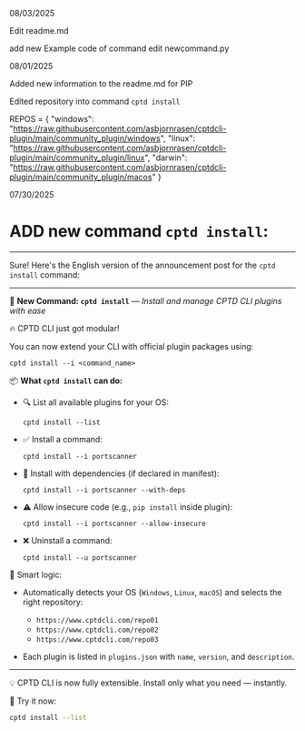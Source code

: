 08/03/2025

Edit readme.md

add new Example code of command 
edit newcommand.py

08/01/2025

Added new information to the readme.md for PIP

Edited repository into command `cptd install` 

REPOS = {
    "windows": "https://raw.githubusercontent.com/asbjornrasen/cptdcli-plugin/main/community_plugin/windows",
    "linux":   "https://raw.githubusercontent.com/asbjornrasen/cptdcli-plugin/main/community_plugin/linux",
    "darwin":  "https://raw.githubusercontent.com/asbjornrasen/cptdcli-plugin/main/community_plugin/macos"
}

07/30/2025

# ADD new command  `cptd install`:

---
Sure! Here's the English version of the announcement post for the `cptd install` command:

---

🔧 **New Command: `cptd install`** — *Install and manage CPTD CLI plugins with ease*

🔥 CPTD CLI just got modular!

You can now extend your CLI with official plugin packages using:

```
cptd install --i <command_name>
```

📦 **What `cptd install` can do:**

* 🔍 List all available plugins for your OS:

  ```
  cptd install --list
  ```

* ✅ Install a command:

  ```
  cptd install --i portscanner
  ```

* 🧪 Install with dependencies (if declared in manifest):

  ```
  cptd install --i portscanner --with-deps
  ```

* ⚠ Allow insecure code (e.g., `pip install` inside plugin):

  ```
  cptd install --i portscanner --allow-insecure
  ```

* ❌ Uninstall a command:

  ```
  cptd install --u portscanner
  ```

🧠 Smart logic:

* Automatically detects your OS (`Windows`, `Linux`, `macOS`) and selects the right repository:

  * `https://www.cptdcli.com/repo01`
  * `https://www.cptdcli.com/repo02`
  * `https://www.cptdcli.com/repo03`

* Each plugin is listed in `plugins.json` with `name`, `version`, and `description`.

---

💡 CPTD CLI is now fully extensible. Install only what you need — instantly.

🔗 Try it now:

```bash
cptd install --list
```


